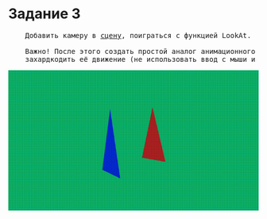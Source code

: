 # Задание 3

<pre>
    Добавить камеру в <a href="../task2">сцену</a>, поиграться с функцией LookAt. 
    
    Важно! После этого создать простой аналог анимационного фильма, где камера кружится вокруг тех двух треугольников,
    захардкодить её движение (не использовать ввод с мыши и клавиатуры).
</pre>

![demo.gif](demo.gif "Демонстрация")
